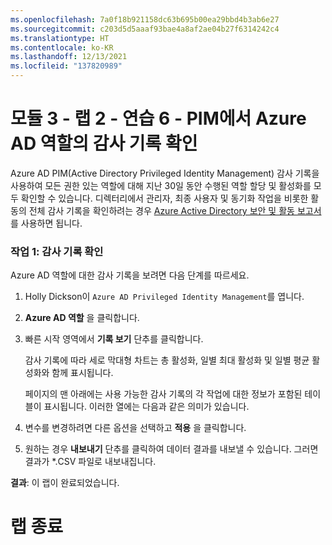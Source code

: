 ```yaml
---
ms.openlocfilehash: 7a0f18b921158dc63b695b00ea29bbd4b3ab6e27
ms.sourcegitcommit: c203d5d5aaaf93bae4a8af2ae04b27f6314242c4
ms.translationtype: HT
ms.contentlocale: ko-KR
ms.lasthandoff: 12/13/2021
ms.locfileid: "137820989"
---
```

# <a name="module-3---lab-2---exercise-6---view-audit-history-for-azure-ad-roles-in-pim"></a>모듈 3 - 랩 2 - 연습 6 - PIM에서 Azure AD 역할의 감사 기록 확인


Azure AD PIM(Active Directory Privileged Identity Management) 감사 기록을 사용하여 모든 권한 있는 역할에 대해 지난 30일 동안 수행된 역할 할당 및 활성화를 모두 확인할 수 있습니다. 디렉터리에서 관리자, 최종 사용자 및 동기화 작업을 비롯한 활동의 전체 감사 기록을 확인하려는 경우 [Azure Active Directory 보안 및 활동 보고서](https://docs.microsoft.com/en-us/azure/active-directory/reports-monitoring/overview-reports)를 사용하면 됩니다.


### <a name="task-1-view-audit-history"></a>작업 1: 감사 기록 확인


Azure AD 역할에 대한 감사 기록을 보려면 다음 단계를 따르세요.


1.  Holly Dickson이 `Azure AD Privileged Identity Management`를 엽니다.

1.  **Azure AD 역할** 을 클릭합니다.

1.  빠른 시작 영역에서 **기록 보기** 단추를 클릭합니다.

    감사 기록에 따라 세로 막대형 차트는 총 활성화, 일별 최대 활성화 및 일별 평균 활성화와 함께 표시됩니다.

    페이지의 맨 아래에는 사용 가능한 감사 기록의 각 작업에 대한 정보가 포함된 테이블이 표시됩니다. 이러한 열에는 다음과 같은 의미가 있습니다.

1.  변수를 변경하려면 다른 옵션을 선택하고 **적용** 을 클릭합니다.

1. 원하는 경우 **내보내기** 단추를 클릭하여 데이터 결과를 내보낼 수 있습니다.  그러면 결과가 *.CSV 파일로 내보내집니다.



**결과**: 이 랩이 완료되었습니다.

# <a name="end-lab"></a>랩 종료
